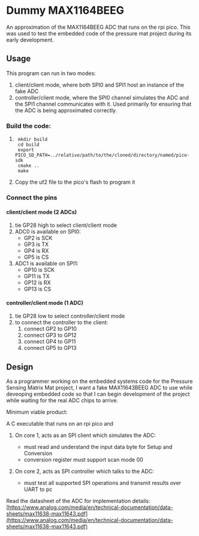 # Dummy MAX1164BEEG

An approximation of the MAX1164BEEG ADC that runs on the rpi pico. This was used to test the embedded code of the pressure mat project during its early development.


## Usage

This program can run in two modes:
1. client/client mode, where both SPI0 and SPI1 host an instance of the fake ADC
2. controller/client mode, where the SPI0 channel simulates the ADC and the SPI1 channel communicates with it. Used primarily for ensuring that the ADC is being approximated correctly.

### Build the code:
1. 
        mkdir build
        cd build
        export PICO_SD_PATH=../relative/path/to/the/cloned/directory/named/pico-sdk
        cmake ..
        make

2. Copy the uf2 file to the pico's flash to program it

### Connect the pins

#### client/client mode (2 ADCs)
1. tie GP28 high to select client/client mode
2. ADC0 is available on SPI0:
    - GP2 is SCK
    - GP3 is TX
    - GP4 is RX
    - GP5 is CS
3. ADC1 is available on SPI1:
    - GP10 is SCK
    - GP11 is TX
    - GP12 is RX
    - GP13 is CS

#### controller/client mode (1 ADC)
1. tie GP28 low to select controller/client mode
2. to connect the controller to the client:
    1. connect GP2 to GP10
    2. connect GP3 to GP12
    3. connect GP4 to GP11
    4. connect GP5 to GP13


## Design

As a programmer working on the embedded systems code for the Pressure Sensing Matrix Mat project, I want a fake MAX11643BEEG ADC to use while deveoping embedded code so that I can begin development of the project while waiting for the real ADC chips to arrive.

Minimum viable product:

A C executable that runs on an rpi pico and

1. On core 1, acts as an SPI client which simulates the ADC:
    - must read and understand the input data byte for Setup and Conversion
    - conversion register must support scan mode 00

2. On core 2, acts as SPI controller which talks to the ADC:
    - must test all supported SPI operations and transmit results over UART to pc
    
Read the datasheet of the ADC for implementation details: [https://www.analog.com/media/en/technical-documentation/data-sheets/max11638-max11643.pdf](https://www.analog.com/media/en/technical-documentation/data-sheets/max11638-max11643.pdf)